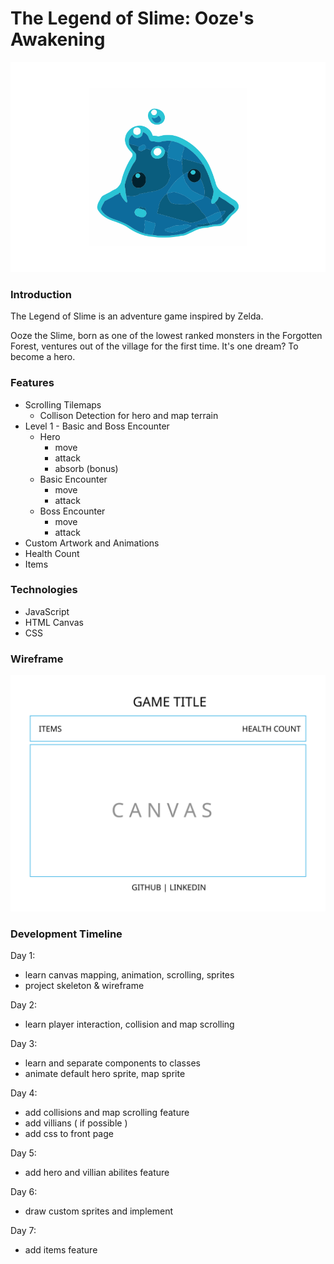 # The Legend of Slime: Ooze's Awakening

![](https://github.com/sewilee/Ooze_Awakening/blob/master/assets/blue-slime-png-2.svg)

### Introduction
The Legend of Slime is an adventure game inspired by Zelda. 

Ooze the Slime, born as one of the lowest ranked monsters in the Forgotten Forest, ventures out of the village for the first time. It's one dream? To become a hero.

### Features
* Scrolling Tilemaps
    * Collison Detection for hero and map terrain
* Level 1 - Basic and Boss Encounter
    * Hero
        * move
        * attack
        * absorb (bonus)
    * Basic Encounter
        * move
        * attack
    * Boss Encounter
        * move
        * attack
* Custom Artwork and Animations
* Health Count
* Items

### Technologies
* JavaScript
* HTML Canvas
* CSS

### Wireframe

![](https://github.com/sewilee/Ooze_Awakening/blob/master/assets/00_Slime.svg)

### Development Timeline
Day 1: 
- learn canvas mapping, animation, scrolling, sprites
- project skeleton & wireframe
    
Day 2: 
- learn player interaction, collision and map scrolling

Day 3: 
- learn and separate components to classes
- animate default hero sprite, map sprite

Day 4: 
- add collisions and map scrolling feature
- add villians ( if possible )
- add css to front page

Day 5: 
- add hero and villian abilites feature

Day 6: 
- draw custom sprites and implement

Day 7: 
- add items feature

